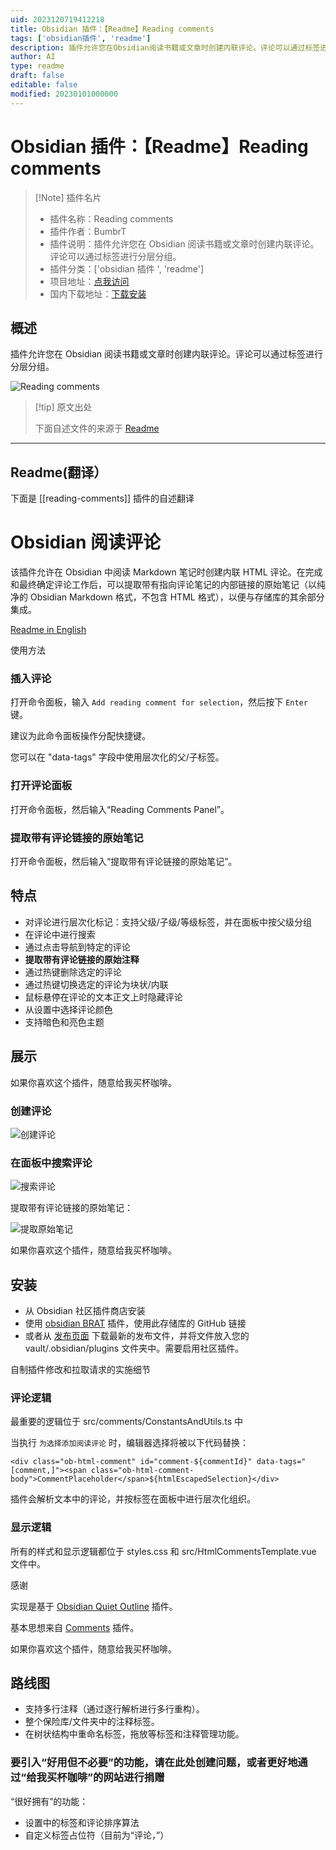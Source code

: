 ```yaml
---
uid: 2023120719412218
title: Obsidian 插件：【Readme】Reading comments
tags: ['obsidian插件', 'readme']
description: 插件允许您在Obsidian阅读书籍或文章时创建内联评论。评论可以通过标签进行分层分组。
author: AI
type: readme
draft: false
editable: false
modified: 20230101000000
---
```


# Obsidian 插件：【Readme】Reading comments

> [!Note] 插件名片
> - 插件名称：Reading comments
> - 插件作者：BumbrT
> - 插件说明：插件允许您在 Obsidian 阅读书籍或文章时创建内联评论。评论可以通过标签进行分层分组。
> - 插件分类：['obsidian 插件 ', 'readme']
> - 项目地址：[点我访问](https://github.com/BumbrT/obsidian-reading-comments)
> - 国内下载地址：[下载安装](https://pkmer.cn/products/plugin/pluginMarket/?reading-comments)

## 概述

插件允许您在 Obsidian 阅读书籍或文章时创建内联评论。评论可以通过标签进行分层分组。

![Reading comments](https://cdn.pkmer.cn/covers/reading-comments.gif)

> [!tip] 原文出处
>
>下面自述文件的来源于 [Readme](https://ghproxy.net/https://raw.githubusercontent.com/BumbrT/obsidian-reading-comments/master/README.md)
>

---

## Readme(翻译）

下面是 [[reading-comments]] 插件的自述翻译

# Obsidian 阅读评论

该插件允许在 Obsidian 中阅读 Markdown 笔记时创建内联 HTML 评论。在完成和最终确定评论工作后，可以提取带有指向评论笔记的内部链接的原始笔记（以纯净的 Obsidian Markdown 格式，不包含 HTML 格式），以便与存储库的其余部分集成。

[Readme in English](https://github.com/BumbrT/obsidian-reading-comments/blob/master/README.md)

使用方法

### 插入评论

打开命令面板，输入 `Add reading comment for selection`，然后按下 `Enter` 键。

建议为此命令面板操作分配快捷键。

您可以在 "data-tags" 字段中使用层次化的父/子标签。

### 打开评论面板

打开命令面板，然后输入“Reading Comments Panel”。

### 提取带有评论链接的原始笔记

打开命令面板，然后输入“提取带有评论链接的原始笔记”。

## 特点

- 对评论进行层次化标记：支持父级/子级/等级标签，并在面板中按父级分组
- 在评论中进行搜索
- 通过点击导航到特定的评论
- **提取带有评论链接的原始注释**
- 通过热键删除选定的评论
- 通过热键切换选定的评论为块状/内联
- 鼠标悬停在评论的文本正文上时隐藏评论
- 从设置中选择评论颜色
- 支持暗色和亮色主题

## 展示

如果你喜欢这个插件，随意给我买杯咖啡。

### 创建评论

![创建评论](https://cdn.pkmer.cn/covers/reading-comments_1_0.gif)

### 在面板中搜索评论

![搜索评论](https://cdn.pkmer.cn/covers/reading-comments_1_1.gif)

提取带有评论链接的原始笔记：

![提取原始笔记](https://cdn.pkmer.cn/covers/reading-comments_1_2.gif)

如果你喜欢这个插件，随意给我买杯咖啡。

## 安装

- 从 Obsidian 社区插件商店安装
- 使用 [obsidian BRAT](https://github.com/TfTHacker/obsidian42-brat) 插件，使用此存储库的 GitHub 链接
- 或者从 [发布页面](https://github.com/BumbrT/obsidian-reading-comments/releases) 下载最新的发布文件，并将文件放入您的 vault/.obsidian/plugins 文件夹中。需要启用社区插件。

自制插件修改和拉取请求的实施细节

### 评论逻辑

最重要的逻辑位于 src/comments/ConstantsAndUtils.ts 中

当执行 `为选择添加阅读评论` 时，编辑器选择将被以下代码替换：

```
<div class="ob-html-comment" id="comment-${commentId}" data-tags="[comment,]"><span class="ob-html-comment-body">CommentPlaceholder</span>${htmlEscapedSelection}</div>
```

插件会解析文本中的评论，并按标签在面板中进行层次化组织。

### 显示逻辑

所有的样式和显示逻辑都位于 styles.css 和 src/HtmlCommentsTemplate.vue 文件中。

感谢

实现是基于 [Obsidian Quiet Outline](https://github.com/guopenghui/obsidian-quiet-outline) 插件。

基本思想来自 [Comments](https://github.com/Darakah/obsidian-comments-plugin) 插件。

如果你喜欢这个插件，随意给我买杯咖啡。

## 路线图

- 支持多行注释（通过逐行解析进行多行重构）。
- 整个保险库/文件夹中的注释标签。
- 在树状结构中重命名标签，拖放等标签和注释管理功能。

### 要引入“好用但不必要”的功能，请在此处创建问题，或者更好地通过“给我买杯咖啡”的网站进行捐赠

“很好拥有”的功能：

- 设置中的标签和评论排序算法
- 自定义标签占位符（目前为“评论，”）



